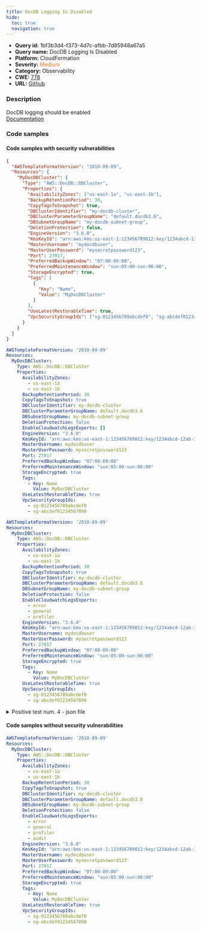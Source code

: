 ```yaml
---
title: DocDB Logging Is Disabled
hide:
  toc: true
  navigation: true
---
```


<style>
  .highlight .hll {
    background-color: #ff171742;
  }
  .md-content {
    max-width: 1100px;
    margin: 0 auto;
  }
</style>

-   **Query id:** 1bf3b3d4-f373-4d7c-afbb-7d85948a67a5
-   **Query name:** DocDB Logging Is Disabled
-   **Platform:** CloudFormation
-   **Severity:** <span style="color:#ff7213">Medium</span>
-   **Category:** Observability
-   **CWE:** <a href="https://cwe.mitre.org/data/definitions/778.html" onclick="newWindowOpenerSafe(event, 'https://cwe.mitre.org/data/definitions/778.html')">778</a>
-   **URL:** [Github](https://github.com/Checkmarx/kics/tree/master/assets/queries/cloudFormation/aws/docdb_logging_disabled)

### Description
DocDB logging should be enabled<br>
[Documentation](https://docs.aws.amazon.com/AWSCloudFormation/latest/UserGuide/aws-resource-docdb-dbcluster.html#cfn-docdb-dbcluster-enablecloudwatchlogsexports)

### Code samples
#### Code samples with security vulnerabilities
```json title="Positive test num. 1 - json file" hl_lines="6"
{
  "AWSTemplateFormatVersion": "2010-09-09",
  "Resources": {
    "MyDocDBCluster": {
      "Type": "AWS::DocDB::DBCluster",
      "Properties": {
        "AvailabilityZones": ["us-east-1a", "us-east-1b"],
        "BackupRetentionPeriod": 30,
        "CopyTagsToSnapshot": true,
        "DBClusterIdentifier": "my-docdb-cluster",
        "DBClusterParameterGroupName": "default.docdb3.6",
        "DBSubnetGroupName": "my-docdb-subnet-group",
        "DeletionProtection": false,
        "EngineVersion": "3.6.0",
        "KmsKeyId": "arn:aws:kms:us-east-1:123456789012:key/1234abcd-12ab-34cd-56ef-1234567890ab",
        "MasterUsername": "mydocdbuser",
        "MasterUserPassword": "mysecretpassword123",
        "Port": 27017,
        "PreferredBackupWindow": "07:00-09:00",
        "PreferredMaintenanceWindow": "sun:05:00-sun:06:00",
        "StorageEncrypted": true,
        "Tags": [
          {
            "Key": "Name",
            "Value": "MyDocDBCluster"
          }
        ],
        "UseLatestRestorableTime": true,
        "VpcSecurityGroupIds": ["sg-0123456789abcdef0", "sg-abcdef01234567890"]
      }
    }
  }
}

```
```yaml title="Positive test num. 2 - yaml file" hl_lines="15"
AWSTemplateFormatVersion: '2010-09-09'
Resources:
  MyDocDBCluster:
    Type: AWS::DocDB::DBCluster
    Properties:
      AvailabilityZones:
        - us-east-1a
        - us-east-1b
      BackupRetentionPeriod: 30
      CopyTagsToSnapshot: true
      DBClusterIdentifier: my-docdb-cluster
      DBClusterParameterGroupName: default.docdb3.6
      DBSubnetGroupName: my-docdb-subnet-group
      DeletionProtection: false
      EnableCloudwatchLogsExports: []
      EngineVersion: "3.6.0"
      KmsKeyId: "arn:aws:kms:us-east-1:123456789012:key/1234abcd-12ab-34cd-56ef-1234567890ab"
      MasterUsername: mydocdbuser
      MasterUserPassword: mysecretpassword123
      Port: 27017
      PreferredBackupWindow: "07:00-09:00"
      PreferredMaintenanceWindow: "sun:05:00-sun:06:00"
      StorageEncrypted: true
      Tags:
        - Key: Name
          Value: MyDocDBCluster
      UseLatestRestorableTime: true
      VpcSecurityGroupIds:
        - sg-0123456789abcdef0
        - sg-abcdef01234567890

```
```yaml title="Positive test num. 3 - yaml file" hl_lines="15"
AWSTemplateFormatVersion: '2010-09-09'
Resources:
  MyDocDBCluster:
    Type: AWS::DocDB::DBCluster
    Properties:
      AvailabilityZones:
        - us-east-1a
        - us-east-1b
      BackupRetentionPeriod: 30
      CopyTagsToSnapshot: true
      DBClusterIdentifier: my-docdb-cluster
      DBClusterParameterGroupName: default.docdb3.6
      DBSubnetGroupName: my-docdb-subnet-group
      DeletionProtection: false
      EnableCloudwatchLogsExports:
        - error
        - general
        - profiler
      EngineVersion: "3.6.0"
      KmsKeyId: "arn:aws:kms:us-east-1:123456789012:key/1234abcd-12ab-34cd-56ef-1234567890ab"
      MasterUsername: mydocdbuser
      MasterUserPassword: mysecretpassword123
      Port: 27017
      PreferredBackupWindow: "07:00-09:00"
      PreferredMaintenanceWindow: "sun:05:00-sun:06:00"
      StorageEncrypted: true
      Tags:
        - Key: Name
          Value: MyDocDBCluster
      UseLatestRestorableTime: true
      VpcSecurityGroupIds:
        - sg-0123456789abcdef0
        - sg-abcdef01234567890

```
<details><summary>Positive test num. 4 - json file</summary>

```json hl_lines="14"
{
  "AWSTemplateFormatVersion": "2010-09-09",
  "Resources": {
    "MyDocDBCluster": {
      "Type": "AWS::DocDB::DBCluster",
      "Properties": {
        "AvailabilityZones": ["us-east-1a", "us-east-1b"],
        "BackupRetentionPeriod": 30,
        "CopyTagsToSnapshot": true,
        "DBClusterIdentifier": "my-docdb-cluster",
        "DBClusterParameterGroupName": "default.docdb3.6",
        "DBSubnetGroupName": "my-docdb-subnet-group",
        "DeletionProtection": false,
        "EnableCloudwatchLogsExports": ["error", "general", "audit"],
        "EngineVersion": "3.6.0",
        "KmsKeyId": "arn:aws:kms:us-east-1:123456789012:key/1234abcd-12ab-34cd-56ef-1234567890ab",
        "MasterUsername": "mydocdbuser",
        "MasterUserPassword": "mysecretpassword123",
        "Port": 27017,
        "PreferredBackupWindow": "07:00-09:00",
        "PreferredMaintenanceWindow": "sun:05:00-sun:06:00",
        "StorageEncrypted": true,
        "Tags": [
          {
            "Key": "Name",
            "Value": "MyDocDBCluster"
          }
        ],
        "UseLatestRestorableTime": true,
        "VpcSecurityGroupIds": ["sg-0123456789abcdef0", "sg-abcdef01234567890"]
      }
    }
  }
}

```
</details>


#### Code samples without security vulnerabilities
```yaml title="Negative test num. 1 - yaml file"
AWSTemplateFormatVersion: '2010-09-09'
Resources:
  MyDocDBCluster:
    Type: AWS::DocDB::DBCluster
    Properties:
      AvailabilityZones:
        - us-east-1a
        - us-east-1b
      BackupRetentionPeriod: 30
      CopyTagsToSnapshot: true
      DBClusterIdentifier: my-docdb-cluster
      DBClusterParameterGroupName: default.docdb3.6
      DBSubnetGroupName: my-docdb-subnet-group
      DeletionProtection: false
      EnableCloudwatchLogsExports:
        - error
        - general
        - profiler
        - audit
      EngineVersion: "3.6.0"
      KmsKeyId: "arn:aws:kms:us-east-1:123456789012:key/1234abcd-12ab-34cd-56ef-1234567890ab"
      MasterUsername: mydocdbuser
      MasterUserPassword: mysecretpassword123
      Port: 27017
      PreferredBackupWindow: "07:00-09:00"
      PreferredMaintenanceWindow: "sun:05:00-sun:06:00"
      StorageEncrypted: true
      Tags:
        - Key: Name
          Value: MyDocDBCluster
      UseLatestRestorableTime: true
      VpcSecurityGroupIds:
        - sg-0123456789abcdef0
        - sg-abcdef01234567890

```
